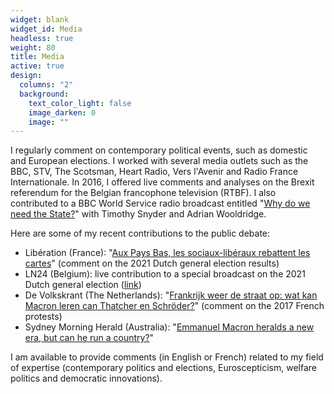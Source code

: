 ```yaml
---
widget: blank
widget_id: Media
headless: true
weight: 80
title: Media
active: true
design:
  columns: "2"
  background:
    text_color_light: false
    image_darken: 0
    image: ""
---
```

I regularly comment on contemporary political events, such as domestic and European elections. I worked with several media outlets such as the BBC, STV, The Scotsman, Heart Radio, Vers l'Avenir and Radio France Internationale. In 2016, I offered live comments and analyses on the Brexit referendum for the Belgian francophone television (RTBF). I also contributed to a BBC World Service radio broadcast entitled "[Why do we need the State?](https://www.bbc.co.uk/programmes/p033v73k)" with Timothy Snyder and Adrian Wooldridge. 

Here are some of my recent contributions to the public debate:

* Libération (France): "[Aux Pays Bas, les sociaux-libéraux rebattent les cartes](https://www.liberation.fr/international/europe/aux-pays-bas-les-sociaux-liberaux-rebattent-les-cartes-20210318_DAQ4BA45X5HMBEA2B4SMXLDXSI/)" (comment on the 2021 Dutch general election results)
* LN24 (Belgium): live contribution to a special broadcast on the 2021 Dutch general election ([link](https://www.pscp.tv/w/1mnxearZmyPxX))
* De Volkskrant (The Netherlands): "[Frankrijk weer de straat op: wat kan Macron leren can Thatcher en Schröder?](https://www.volkskrant.nl/nieuws-achtergrond/frankrijk-weer-de-straat-op-wat-kan-macron-leren-van-thatcher-en-schroder~b3f9a0d1/)" (comment on the 2017 French protests)
* Sydney Morning Herald (Australia): "[Emmanuel Macron heralds a new era, but can he run a country?](https://www.smh.com.au/world/frances-president-emmanuel-macron-heralded-a-new-era-but-can-he-run-a-country-20170623-gwwx1m.html)"

I am available to provide comments (in English or French) related to my field of expertise (contemporary politics and elections, Euroscepticism, welfare politics and democratic innovations).

![]()